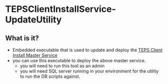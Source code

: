 # TEPSClientInstallService-UpdateUtility

## What is it?
- Embedded executable that is used to update and deploy the [TEPS Client Install Master Service](https://github.com/davasorus/TEPSClientInstallMasterService)
- you can use this executable to deploy the above master service.
   - you will need to run this tool as an admin
   - you will need SQL server running in your environment for the utility to run the DB scripts against. 
